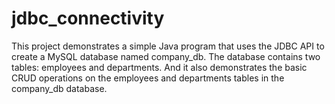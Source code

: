 # jdbc_connectivity
This project demonstrates a simple Java program that uses the JDBC API to create a MySQL database named company_db. The database contains two tables: employees and departments.  And it also demonstrates the basic CRUD operations on the employees and departments tables in the company_db database. 
